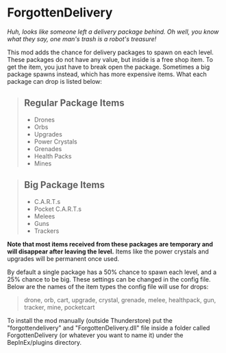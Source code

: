 # ForgottenDelivery
*Huh, looks like someone left a delivery package behind. Oh well, you know what they say, one man's trash is a robot's treasure!*

This mod adds the chance for delivery packages to spawn on each level. These packages do not have any value, but inside is a free shop item. To get the item, you just have to break open the package. Sometimes a big package spawns instead, which has more expensive items. What each package can drop is listed below:

> ## Regular Package Items
> - Drones
> - Orbs
> - Upgrades
> - Power Crystals
> - Grenades
> - Health Packs
> - Mines

> ## Big Package Items
> - C.A.R.T.s
> - Pocket C.A.R.T.s
> - Melees
> - Guns
> - Trackers

**Note that most items received from these packages are temporary and will disappear after leaving the level.** Items like the power crystals and upgrades will be permanent once used.

By default a single package has a 50% chance to spawn each level, and a 25% chance to be big. These settings can be changed in the config file. Below are the names of the item types the config file will use for drops:

> drone, orb, cart, upgrade, crystal, grenade, melee, healthpack, gun, tracker, mine, pocketcart

To install the mod manually (outside Thunderstore) put the "forgottendelivery" and "ForgottenDelivery.dll" file inside a folder called ForgottenDelivery (or whatever you want to name it) under the BepInEx/plugins directory.
